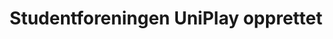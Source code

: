 ---
title: Studentforeningen UniPlay opprettet
tags: uniplay
year: 2014
sources:
  - http://www.mn.uio.no/ifi/livet-rundt-studiene/organisasjoner/uniplay.html UniPlay - Institutt for informatikk
view: none
---